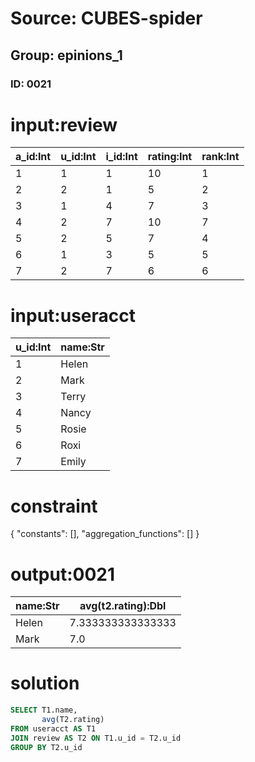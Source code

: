 # Source: CUBES-spider
## Group: epinions_1
### ID: 0021

# input:review

| a_id:Int | u_id:Int | i_id:Int | rating:Int | rank:Int |
|---|---|---|---|---|
| 1 | 1 | 1 | 10 | 1 |
| 2 | 2 | 1 | 5 | 2 |
| 3 | 1 | 4 | 7 | 3 |
| 4 | 2 | 7 | 10 | 7 |
| 5 | 2 | 5 | 7 | 4 |
| 6 | 1 | 3 | 5 | 5 |
| 7 | 2 | 7 | 6 | 6 |

# input:useracct

| u_id:Int | name:Str |
|---|---|
| 1 | Helen |
| 2 | Mark |
| 3 | Terry |
| 4 | Nancy |
| 5 | Rosie |
| 6 | Roxi |
| 7 | Emily |

# constraint

{
  "constants": [],
  "aggregation_functions": []
}

# output:0021

| name:Str | avg(t2.rating):Dbl |
|---|---|
| Helen | 7.333333333333333 |
| Mark | 7.0 |

# solution

```sql
SELECT T1.name,
       avg(T2.rating)
FROM useracct AS T1
JOIN review AS T2 ON T1.u_id = T2.u_id
GROUP BY T2.u_id
```
